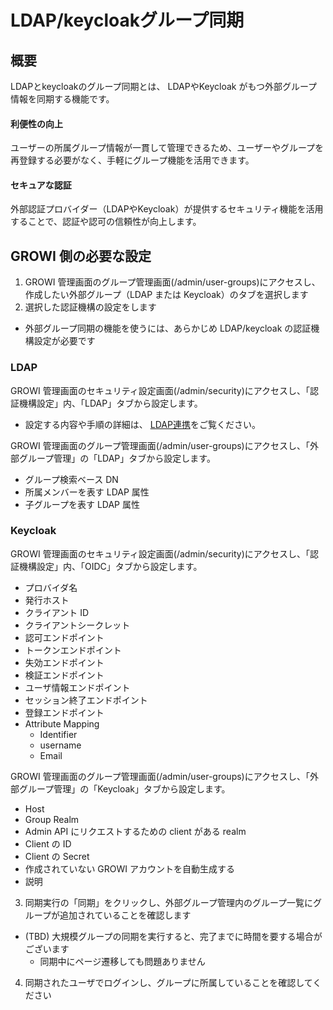 # LDAP/keycloakグループ同期

## 概要

LDAPとkeycloakのグループ同期とは、 LDAPやKeycloak がもつ外部グループ情報を同期する機能です。

#### 利便性の向上

ユーザーの所属グループ情報が一貫して管理できるため、ユーザーやグループを再登録する必要がなく、手軽にグループ機能を活用できます。


#### セキュアな認証

外部認証プロバイダー（LDAPやKeycloak）が提供するセキュリティ機能を活用することで、認証や認可の信頼性が向上します。

## GROWI 側の必要な設定

1. GROWI 管理画面のグループ管理画面(/admin/user-groups)にアクセスし、作成したい外部グループ（LDAP または Keycloak）のタブを選択します
2. 選択した認証機構の設定をします

- 外部グループ同期の機能を使うには、あらかじめ LDAP/keycloak の認証機構設定が必要です

### LDAP

GROWI 管理画面のセキュリティ設定画面(/admin/security)にアクセスし、「認証機構設定」内、「LDAP」タブから設定します。

- 設定する内容や手順の詳細は、 [LDAP連携](/ja/admin-guide/management-cookbook/ldap.html)をご覧ください。

GROWI 管理画面のグループ管理画面(/admin/user-groups)にアクセスし、「外部グループ管理」の「LDAP」タブから設定します。

- グループ検索ベース DN
- 所属メンバーを表す LDAP 属性
- 子グループを表す LDAP 属性

### Keycloak

 GROWI 管理画面のセキュリティ設定画面(/admin/security)にアクセスし、「認証機構設定」内、「OIDC」タブから設定します。

- プロバイダ名
- 発行ホスト
- クライアント ID
- クライアントシークレット
- 認可エンドポイント
- トークンエンドポイント
- 失効エンドポイント
- 検証エンドポイント
- ユーザ情報エンドポイント
- セッション終了エンドポイント
- 登録エンドポイント
- Attribute Mapping
  - Identifier
  - username
  - Email

GROWI 管理画面のグループ管理画面(/admin/user-groups)にアクセスし、「外部グループ管理」の「Keycloak」タブから設定します。

- Host
- Group Realm
- Admin API にリクエストするための client がある realm
- Client の ID
- Client の Secret
- 作成されていない GROWI アカウントを自動生成する
- 説明

3. 同期実行の「同期」をクリックし、外部グループ管理内のグループ一覧にグループが追加されていることを確認します

- (TBD) 大規模グループの同期を実行すると、完了までに時間を要する場合がございます
  - 同期中にページ遷移しても問題ありません

4. 同期されたユーザでログインし、グループに所属していることを確認してください


